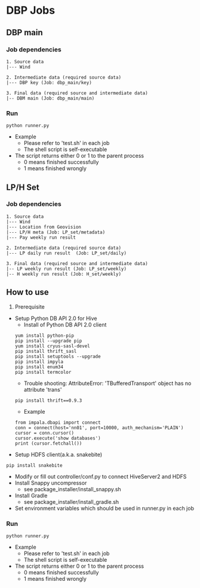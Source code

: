 # DBP Jobs

## DBP main

### Job dependencies
```
1. Source data
|--- Wind

2. Intermediate data (required source data)
|--- DBP key (Job: dbp_main/key)

3. Final data (required source and intermediate data)
|-- DBM main (Job: dbp_main/main)
```

### Run
```
python runner.py
```
* Example
  * Please refer to 'test.sh' in each job
  * The shell script is self-executable
* The script returns either 0 or 1 to the parent process
  * 0 means finished successfully
  * 1 means finished wrongly

## LP/H Set

### Job dependencies
```
1. Source data
|--- Wind
|--- Location from Geovision
|--- LP/H meta (Job: LP_set/metadata) 
|--- Pay weekly run result

2. Intermediate data (required source data)
|--- LP daily run result  (Job: LP_set/daily)

3. Final data (required source and intermediate data)
|-- LP weekly run result (Job: LP_set/weekly)
|-- H weekly run result (Job: H_set/weekly)
```

## How to use
1. Prerequisite
* Setup Python DB API 2.0 for Hive
  * Install of Python DB API 2.0 client
  ```
  yum install python-pip
  pip install --upgrade pip
  yum install cryus-sasl-devel
  pip install thrift_sasl
  pip install setuptools --upgrade
  pip install impyla
  pip install enum34
  pip install termcolor
  ```
  * Trouble shooting: AttributeError: 'TBufferedTransport' object has no attribute 'trans'
  ```
  pip install thrift==0.9.3
  ```
  * Example
  ```
  from impala.dbapi import connect
  conn = connect(host='nn01', port=10000, auth_mechanism='PLAIN')
  cursor = conn.cursor()
  cursor.execute('show databases')
  print (cursor.fetchall())
  ```
* Setup HDFS client(a.k.a. snakebite)
```
pip install snakebite
```
* Modify or fill out controller/conf.py to connect HiveServer2 and HDFS
* Install Snappy uncompressor
  * see package_installer/install_snappy.sh
* Install Gradle
  * see package_installer/install_gradle.sh
* Set environment variables which should be used in runner.py in each job

### Run
```
python runner.py
```
* Example
  * Please refer to 'test.sh' in each job
  * The shell script is self-executable
* The script returns either 0 or 1 to the parent process
  * 0 means finished successfully
  * 1 means finished wrongly
